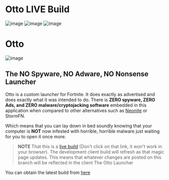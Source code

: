 # Otto LIVE Build 
![image](https://github.com/trail-blaze/otto/actions/workflows/codeql-analysis.yml/badge.svg)
![image](https://github.com/trail-blaze/otto/actions/workflows/build.yml/badge.svg)
![image](https://github.com/trail-blaze/otto/actions/workflows/build-css.yml/badge.svg)
# Otto
![image](https://user-images.githubusercontent.com/34188635/168923276-823498bc-fb83-4d96-8890-27da367b91c3.png)

## The NO Spyware, NO Adware, NO Nonsense Launcher

Otto is a custom launcher for Fortnite. It does exactly as advertised and does exactly what it was intended to do. There is **ZERO spyware, ZERO Ads, and ZERO malware/cryptojacking software** embedded in this application when compared to other alternatives such as [Neonite](https://github.com/NeoniteDev) or StormFN.

Which means that you can lay down in bed soundly knowing that your computer is **NOT** now infested with horrible, horrible malware just waiting for you to open it once more.



> **NOTE** That this is a [live build](https://trail-blaze.github.io/Otto/) (Don't click on that link, it won't work in your browser). The development client build will refresh as that magic page updates.
> This means that whatever changes are posted on this branch will be reflected in the client
The Otto Launcher


You can obtain the latest build from [here](https://nightly.link/Trail-Blaze/Otto/workflows/build/dev/build_win-latest.tar.gz.zip)
